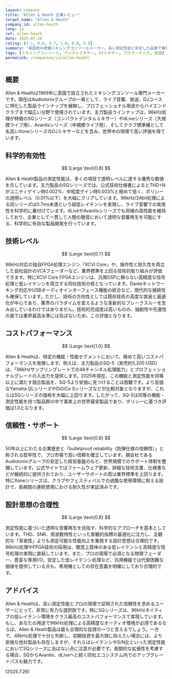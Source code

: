 ```yaml
---
layout: company
title: "Allen & Heath 企業レビュー"
target_name: "Allen & Heath"
company_id: allen-heath
lang: ja
ref: allen-heath
date: 2025-07-26
rating: [4.1, 0.8, 0.7, 1.0, 0.8, 0.8]
summary: "英国発の老舗ミキシングコンソールメーカー。高い測定性能と安定した品質で業界標準の地位を確立し、特定の機能セットにおいて優れたコストパフォーマンスを発揮します。"
tags: [ミキシングコンソール, デジタルミキサー, DJミキサー, プロオーディオ, 英国]
permalink: /companies/ja/allen-heath/
---
```


## 概要

Allen & Heathは1969年に英国で設立されたミキシングコンソール専門メーカーです。現在はAudiotonixグループの一員として、ライブ音響、放送、DJユースに特化した製品ラインナップを展開し、プロフェッショナル用途からハイエンドクラブまで幅広い分野で使用されています。主力製品ラインナップは、96kHz処理が特徴のSQシリーズ（コンパクトデジタルミキサー）やdLiveシリーズ（大規模ライブ用）、Avantisシリーズ（中規模ライブ用）、そしてクラブ標準機として名高いXoneシリーズのDJミキサーなどを含み、世界中の現場で高い評価を得ています。

## 科学的有効性

$$ \Large \text{0.8} $$

Allen & Heath製品の測定性能は、多くの項目で透明レベルに達する優秀な数値を示しています。主力製品のSQシリーズでは、公式技術仕様書によるとTHD+Nがユニティゲイン時0.002%、中程度ゲイン時0.003%と極めて低く、ポリシーの透明レベル（0.01%以下）を大幅にクリアしています。96kHz/24bit処理による同シリーズは0.7ms未満という超低レイテンシを実現し、ライブ音響での実用性を科学的に裏付けています。dLiveやAvantisシリーズでも同様の高性能を維持しており、企業として一貫して人間の聴覚において透明な音響再生を可能にする、科学的に有効な製品開発を行っています。

## 技術レベル

$$ \Large \text{0.7} $$

96kHz対応の独自FPGA処理エンジン「XCVI Core」や、操作性と耐久性を両立した自社設計のVCAフェーダーなど、業界標準を上回る技術的取り組みが評価できます。特にXCVI Core FPGAエンジンは、汎用DSPに頼らない高精度な信号処理と低レイテンシを両立する同社技術の核となっています。Danteネットワーキング対応やUSBオーディオインターフェース機能の統合など、現代的な接続性も確保しています。ただし、技術の方向性としては既存技術の高度な実装と最適化が中心であり、業界のパラダイムを変えるような革新的なブレークスルーを生み出しているわけではありません。技術的完成度は高いものの、独創性や先進性の面では業界最高水準には及ばないため、この評価となります。

## コストパフォーマンス

$$ \Large \text{1.0} $$

Allen & Heathは、特定の機能・性能セグメントにおいて、極めて高いコストパフォーマンスを発揮します。例えば、主力製品のSQ-5（実売約5,200 USD）は、「96kHzサンプリングレートでの48チャンネル処理能力」とプロフェッショナルグレードの入出力を提供します。2025年現在、この機能と測定性能を同等以上に満たす競合製品を、SQ-5より安価に見つけることは困難です。より高価なYamaha QLシリーズやDiGiCo Sシリーズなどが比較対象となりますが、これらはSQシリーズの価格を大幅に上回ります。したがって、SQ-5は同等の機能・測定性能を持つ製品群の中で事実上の世界最安製品であり、ポリシーに基づき評価は1.0となります。

## 信頼性・サポート

$$ \Large \text{0.8} $$

50年以上にわたる企業歴史と「bulletproof reliability（防弾仕様の信頼性）」と称される堅牢性で、プロ市場で高い信頼を確立しています。親会社であるAudiotonixグループの安定した経営基盤のもと、世界規模でのサポート体制を整備しています。公式サイトではファームウェア更新、詳細な技術文書、仕様書などが継続的に提供されており、ユーザーサポートの質は業界標準を上回ります。特にXoneシリーズは、クラブやフェスティバルでの過酷な使用環境に耐える設計で、長期間の連続使用における耐久性が実証済みです。

## 設計思想の合理性

$$ \Large \text{0.8} $$

測定性能に基づいた透明な音響再生を目指す、科学的なアプローチを基本としています。THD、SNR、周波数特性といった客観的指標の最適化に注力し、主観的な「音楽性」よりも測定可能な性能向上を重視する設計思想は合理的です。96kHz処理やFPGA技術の採用は、聴覚上意味のある低レイテンシと高精度な信号処理の実現に直結しています。また、プロの現場で必須となる物理フェーダー、豊富な専用I/O、安定した低レイテンシ処理など、汎用機器では代替困難な価値を提供している点も、専用機としての存在意義を明確にしており合理的です。

## アドバイス

Allen & Heathは、高い測定性能とプロの現場で証明された信頼性を求めるユーザーにとって、非常に有力な選択肢です。特にSQシリーズは、96kHzネイティブの低レイテンシ環境をクラス最高のコストパフォーマンスで実現しています。もし、あなたの用途で96kHz処理による高精度なオーディオ環境が必須であるならば、Allen & Heath製品は最も合理的な投資の一つと言えるでしょう。一方で、48kHz処理で十分と判断し、初期投資を最大限に抑えたい場合には、より安価な他社製品も存在しますが、それらはレイテンシやS/N比といった測定性能においてSQシリーズに及ばない点に注意が必要です。長期的な拡張性を考慮する場合、SQからAvantis、dLiveへと続く同社エコシステム内でのアップグレードパスも魅力です。

(2025.7.26)
